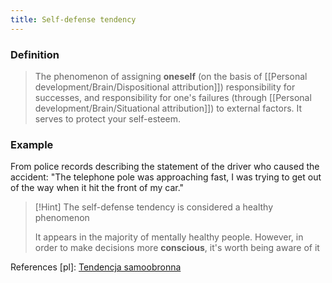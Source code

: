 ```yaml
---
title: Self-defense tendency
---
```


### Definition
>The phenomenon of assigning **oneself** (on the basis of [[Personal development/Brain/Dispositional attribution]]) responsibility for successes, and responsibility for one's failures (through [[Personal development/Brain/Situational attribution]]) to external factors. It serves to protect your self-esteem. 

### Example 
From police records describing the statement of the driver who caused the accident: "The telephone pole was approaching fast, I was trying to get out of the way when it hit the front of my car." 

>[!Hint] The self-defense tendency is considered a healthy phenomenon
>
> It appears in the majority of mentally healthy people. However, in order to make decisions more **conscious**, it's worth being aware of it

References [pl]: [Tendencja samoobronna](https://pl.wikipedia.org/wiki/Tendencja_samoobronna)